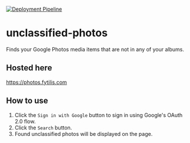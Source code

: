 [![Deployment Pipeline](https://github.com/fytpet/unclassified-photos/actions/workflows/deployment.yml/badge.svg)](https://github.com/fytpet/unclassified-photos/actions/workflows/deployment.yml)

# unclassified-photos
Finds your Google Photos media items that are not in any of your albums.

## Hosted here
https://photos.fytilis.com

## How to use
1. Click the `Sign in with Google` button to sign in using Google's OAuth 2.0 flow.
2. Click the `Search` button.
3. Found unclassified photos will be displayed on the page.
